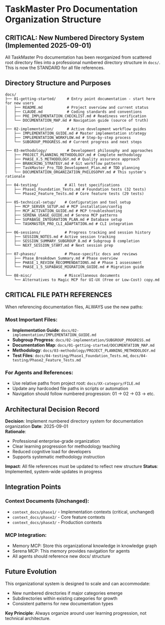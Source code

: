 # TaskMaster Pro Documentation Organization Structure

## CRITICAL: New Numbered Directory System (Implemented 2025-09-01)

All TaskMaster Pro documentation has been reorganized from scattered root directory files into a professional numbered directory structure in `docs/`. This is now the STANDARD for all file references.

## Directory Structure and Purposes

```
docs/
├── 01-getting-started/     # Entry point documentation - start here for new users
│   ├── README.md           # Project overview and current status  
│   ├── CLAUDE.md           # Coding standards and conventions
│   ├── PRE_IMPLEMENTATION_CHECKLIST.md # Readiness verification
│   └── DOCUMENTATION_MAP.md # Navigation guide (source of truth)
│
├── 02-implementation/      # Active development workflow guides
│   ├── IMPLEMENTATION_GUIDE.md # Master implementation strategy
│   ├── IMPLEMENTATION_WORKFLOW.md # Step-by-step process  
│   └── SUBGROUP_PROGRESS.md # Current progress and next steps
│
├── 03-methodology/         # Development philosophy and approaches
│   ├── PROJECT_PLANNING_METHODOLOGY.md # Complete methodology
│   ├── PHASE_X.5_METHODOLOGY.md # Quality assurance approach
│   ├── BRANCHING_STRATEGY.md # Git workflow patterns
│   ├── TaskMaster_Pro_TDD_Development_Plan.md # TDD planning
│   └── DOCUMENTATION_ORGANIZATION_PHILOSOPHY.md # This system's rationale
│
├── 04-testing/            # All test specifications  
│   ├── Phase1_Foundation_Tests.md # Foundation tests (32 tests)
│   └── Phase2_Feature_Tests.md # Core feature tests (29 tests)
│
├── 05-technical-setup/    # Configuration and tool setup
│   ├── MCP_SERVER_SETUP.md # MCP installation/config
│   ├── MCP_ACTIVATION_GUIDE.md # MCP troubleshooting
│   ├── SERENA_USAGE_GUIDE.md # Serena MCP patterns
│   ├── SUPABASE_INTEGRATION_PLAN.md # Database setup
│   └── TASKMASTER_PRO_CLI_ADAPTATION.md # CLI integration
│
├── 06-sessions/           # Progress tracking and session history
│   ├── SESSION_NOTES.md # Active session tracking
│   ├── SESSION_SUMMARY_SUBGROUP_8.md # Subgroup 8 completion
│   └── NEXT_SESSION_START.md # Next session prep
│
├── 07-phases/             # Phase-specific docs and reviews  
│   ├── Phase_Breakdown_Summary.md # Phase overview
│   ├── PHASE_1_REVIEW_RECOMMENDATIONS.md # Phase 1 assessment
│   └── PHASE_1_5_SUPABASE_MIGRATION_GUIDE.md # Migration guide
│
└── 08-misc/               # Miscellaneous documents
    └── Alternatives to Magic MCP for UI-UX (Free or Low-Cost) copy.md
```

## CRITICAL FILE PATH REFERENCES

When referencing documentation files, ALWAYS use the new paths:

### Most Important Files:
- **Implementation Guide**: `docs/02-implementation/IMPLEMENTATION_GUIDE.md`
- **Subgroup Progress**: `docs/02-implementation/SUBGROUP_PROGRESS.md`  
- **Documentation Map**: `docs/01-getting-started/DOCUMENTATION_MAP.md`
- **Methodology**: `docs/03-methodology/PROJECT_PLANNING_METHODOLOGY.md`
- **Test Files**: `docs/04-testing/Phase1_Foundation_Tests.md`, `docs/04-testing/Phase2_Feature_Tests.md`

### For Agents and References:
- Use relative paths from project root: `docs/XX-category/FILE.md`
- Update any hardcoded file paths in scripts or automation
- Navigation should follow numbered progression: 01 → 02 → 03 → etc.

## Architectural Decision Record

**Decision**: Implement numbered directory system for documentation organization
**Date**: 2025-09-01  
**Rationale**: 
- Professional enterprise-grade organization
- Clear learning progression for methodology teaching
- Reduced cognitive load for developers
- Supports systematic methodology instruction

**Impact**: All file references must be updated to reflect new structure
**Status**: Implemented, system-wide updates in progress

## Integration Points

### Context Documents (Unchanged):
- `context_docs/phase1/` - Implementation contexts (critical, unchanged)
- `context_docs/phase2/` - Core feature contexts  
- `context_docs/phase3/` - Production contexts

### MCP Integration:
- Memory MCP: Store this organizational knowledge in knowledge graph
- Serena MCP: This memory provides navigation for agents
- All agents should reference new docs/ structure

## Future Evolution

This organizational system is designed to scale and can accommodate:
- New numbered directories if major categories emerge
- Subdirectories within existing categories for growth
- Consistent patterns for new documentation types

**Key Principle**: Always organize around user learning progression, not technical architecture.
